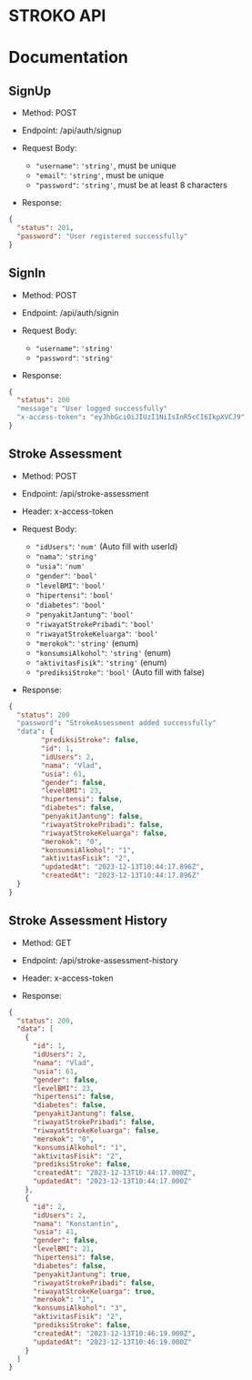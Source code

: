 # STROKO API

# Documentation

## SignUp

- Method: POST
- Endpoint: /api/auth/signup
- Request Body:

  - `"username"`: `'string'`, must be unique
  - `"email"`: `'string'`, must be unique
  - `"password"`: `'string'`, must be at least 8 characters

- Response:

```json
{
  "status": 201,
  "password": "User registered successfully"
}
```

## SignIn

- Method: POST
- Endpoint: /api/auth/signin
- Request Body:

  - `"username"`: `'string'`
  - `"password"`: `'string'`

- Response:

```json
{
  "status": 200
  "message": "User logged successfully"
  "x-access-token": "eyJhbGciOiJIUzI1NiIsInR5cCI6IkpXVCJ9"
}
```

## Stroke Assessment

- Method: POST
- Endpoint: /api/stroke-assessment
- Header: x-access-token
- Request Body:

  - `"idUsers"`: `'num'` (Auto fill with userId)
  - `"nama"`: `'string'`
  - `"usia"`: `'num'`
  - `"gender"`: `'bool'`
  - `"levelBMI"`: `'bool'`
  - `"hipertensi"`: `'bool'`
  - `"diabetes"`: `'bool'`
  - `"penyakitJantung"`: `'bool'`
  - `"riwayatStrokePribadi"`: `'bool'`
  - `"riwayatStrokeKeluarga"`: `'bool'`
  - `"merokok"`: `'string'` (enum)
  - `"konsumsiAlkohol"`: `'string'` (enum)
  - `"aktivitasFisik"`: `'string'` (enum)
  - `"prediksiStroke"`: `'bool'` (Auto fill with false)

- Response:

```json
{
  "status": 200
  "password": "StrokeAssessment added successfully"
  "data": {
        "prediksiStroke": false,
        "id": 1,
        "idUsers": 2,
        "nama": "Vlad",
        "usia": 61,
        "gender": false,
        "levelBMI": 23,
        "hipertensi": false,
        "diabetes": false,
        "penyakitJantung": false,
        "riwayatStrokePribadi": false,
        "riwayatStrokeKeluarga": false,
        "merokok": "0",
        "konsumsiAlkohol": "1",
        "aktivitasFisik": "2",
        "updatedAt": "2023-12-13T10:44:17.896Z",
        "createdAt": "2023-12-13T10:44:17.896Z"
  }
}
```

## Stroke Assessment History

- Method: GET
- Endpoint: /api/stroke-assessment-history
- Header: x-access-token

- Response:

```json
{
  "status": 200,
  "data": [
    {
      "id": 1,
      "idUsers": 2,
      "nama": "Vlad",
      "usia": 61,
      "gender": false,
      "levelBMI": 23,
      "hipertensi": false,
      "diabetes": false,
      "penyakitJantung": false,
      "riwayatStrokePribadi": false,
      "riwayatStrokeKeluarga": false,
      "merokok": "0",
      "konsumsiAlkohol": "1",
      "aktivitasFisik": "2",
      "prediksiStroke": false,
      "createdAt": "2023-12-13T10:44:17.000Z",
      "updatedAt": "2023-12-13T10:44:17.000Z"
    },
    {
      "id": 2,
      "idUsers": 2,
      "nama": "Konstantin",
      "usia": 41,
      "gender": false,
      "levelBMI": 21,
      "hipertensi": false,
      "diabetes": false,
      "penyakitJantung": true,
      "riwayatStrokePribadi": false,
      "riwayatStrokeKeluarga": true,
      "merokok": "1",
      "konsumsiAlkohol": "3",
      "aktivitasFisik": "2",
      "prediksiStroke": false,
      "createdAt": "2023-12-13T10:46:19.000Z",
      "updatedAt": "2023-12-13T10:46:19.000Z"
    }
  ]
}
```
